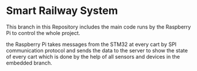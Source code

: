 # Smart Railway System
This branch in this Repository includes the main code runs by the Raspberry Pi to control the whole project.

the Raspberry Pi takes messages from the STM32 at every cart by SPI communication protocol and sends the data to the server to show the state of every cart which is done by the help of all sensors and devices in the embedded branch.
